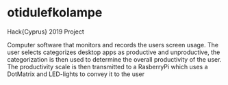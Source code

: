# otidulefkolampe
Hack{Cyprus} 2019 Project

Computer software that monitors and records the users screen usage. The user selects categorizes desktop apps as productive and unproductive, the categorization is then used to determine the overall productivity of the user. The productivity scale is then transmitted to a RasberryPi which uses a DotMatrix and LED-lights to convey it to the user 
